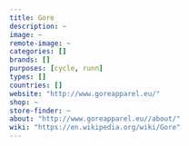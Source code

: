 ```yaml
---
title: Gore
description: ~
image: ~
remote-image: ~
categories: []
brands: []
purposes: [cycle, runn]
types: []
countries: []
website: "http://www.goreapparel.eu/"
shop: ~
store-finder: ~
about: "http://www.goreapparel.eu//about/"
wiki: "https://en.wikipedia.org/wiki/Gore"
---
```


